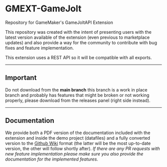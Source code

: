 # GMEXT-GameJolt
Repository for GameMaker's GameJoltAPI Extension

This repository was created with the intent of presenting users with the latest version available of the extension (even previous to marketplace updates) and also provide a way for the community to contribute with bug fixes and feature implementation.

This extension uses a REST API so it will be compatible with all exports.


---

## Important

Do not download from the **main branch** this branch is a work in place branch and probably has features that might be broken or not working properly, please download from the releases panel (right side instead).

---

## Documentation

We provide both a PDF version of the documentation included with the extension and inside the demo project (datafiles) and a fully converted version to the [Github Wiki](https://github.com/YoYoGames/GMEXT-GameJolt/wiki) format (the latter will be the most up-to-date version, the other will follow shortly after). *If there are any PR requests with new feature implementation please make sure you also provide the documentation for the implemented features.*
